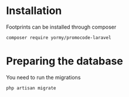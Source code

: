 # Installation

Footprints can be installed through composer
```bash
composer require yormy/promocode-laravel
```

# Preparing the database

You need to run the migrations
```bash
php artisan migrate
```
